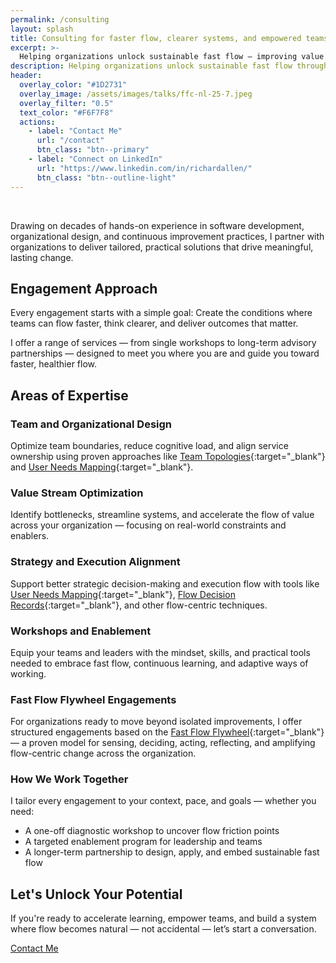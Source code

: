 ```yaml
---
permalink: /consulting
layout: splash
title: Consulting for faster flow, clearer systems, and empowered teams.
excerpt: >-
  Helping organizations unlock sustainable fast flow — improving value delivery, team alignment, and strategic adaptability.
description: Helping organizations unlock sustainable fast flow through system clarity, empowered teams, and practical, lasting change.
header:
  overlay_color: "#1D2731"
  overlay_image: /assets/images/talks/ffc-nl-25-7.jpeg
  overlay_filter: "0.5"
  text_color: "#F6F7F8"
  actions:
    - label: "Contact Me"
      url: "/contact"
      btn_class: "btn--primary"
    - label: "Connect on LinkedIn"
      url: "https://www.linkedin.com/in/richardallen/"
      btn_class: "btn--outline-light"
---
```

&nbsp;

Drawing on decades of hands-on experience in software development, organizational design, and continuous improvement practices, I partner with organizations to deliver tailored, practical solutions that drive meaningful, lasting change.

## Engagement Approach

Every engagement starts with a simple goal:
Create the conditions where teams can flow faster, think clearer, and deliver outcomes that matter.

I offer a range of services — from single workshops to long-term advisory partnerships — designed to meet you where you are and guide you toward faster, healthier flow.

## Areas of Expertise

### Team and Organizational Design

Optimize team boundaries, reduce cognitive load, and align service ownership using proven approaches like [Team Topologies](https://teamtopologies.com){:target="_blank"} and [User Needs Mapping](https://userneedsmapping.com){:target="_blank"}.

### Value Stream Optimization

Identify bottlenecks, streamline systems, and accelerate the flow of value across your organization — focusing on real-world constraints and enablers.

### Strategy and Execution Alignment

Support better strategic decision-making and execution flow with tools like [User Needs Mapping](https://userneedsmapping.com){:target="_blank"}, [Flow Decision Records](https://flowdecisionrecords.com){:target="_blank"}, and other flow-centric techniques.

### Workshops and Enablement

Equip your teams and leaders with the mindset, skills, and practical tools needed to embrace fast flow, continuous learning, and adaptive ways of working.

### Fast Flow Flywheel Engagements

For organizations ready to move beyond isolated improvements, I offer structured engagements based on the [Fast Flow Flywheel](https://fastflowflywheel.com){:target="_blank"} — a proven model for sensing, deciding, acting, reflecting, and amplifying flow-centric change across the organization.

### How We Work Together

I tailor every engagement to your context, pace, and goals — whether you need:

- A one-off diagnostic workshop to uncover flow friction points
- A targeted enablement program for leadership and teams
- A longer-term partnership to design, apply, and embed sustainable fast flow

## Let's Unlock Your Potential

If you're ready to accelerate learning, empower teams, and build a system where flow becomes natural — not accidental — let’s start a conversation.

[Contact Me](/contact)
